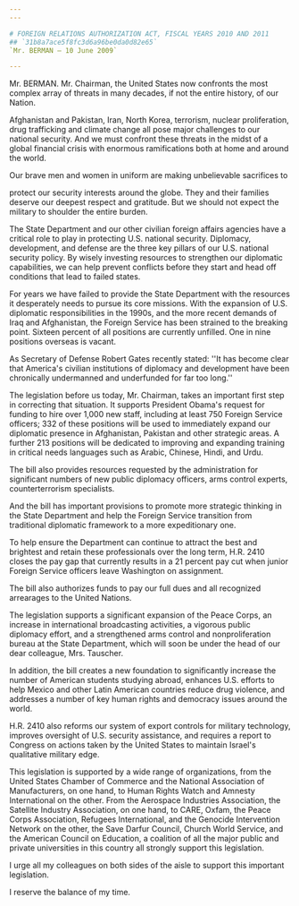 ```yaml
---
---

# FOREIGN RELATIONS AUTHORIZATION ACT, FISCAL YEARS 2010 AND 2011
## `31b8a7ace5f8fc3d6a96be0da0d82e65`
`Mr. BERMAN — 10 June 2009`

---
```



Mr. BERMAN. Mr. Chairman, the United States now confronts the most 
complex array of threats in many decades, if not the entire history, of 
our Nation.

Afghanistan and Pakistan, Iran, North Korea, terrorism, nuclear 
proliferation, drug trafficking and climate change all pose major 
challenges to our national security. And we must confront these threats 
in the midst of a global financial crisis with enormous ramifications 
both at home and around the world.

Our brave men and women in uniform are making unbelievable sacrifices 
to


protect our security interests around the globe. They and their 
families deserve our deepest respect and gratitude. But we should not 
expect the military to shoulder the entire burden.

The State Department and our other civilian foreign affairs agencies 
have a critical role to play in protecting U.S. national security. 
Diplomacy, development, and defense are the three key pillars of our 
U.S. national security policy. By wisely investing resources to 
strengthen our diplomatic capabilities, we can help prevent conflicts 
before they start and head off conditions that lead to failed states.

For years we have failed to provide the State Department with the 
resources it desperately needs to pursue its core missions. With the 
expansion of U.S. diplomatic responsibilities in the 1990s, and the 
more recent demands of Iraq and Afghanistan, the Foreign Service has 
been strained to the breaking point. Sixteen percent of all positions 
are currently unfilled. One in nine positions overseas is vacant.

As Secretary of Defense Robert Gates recently stated: ''It has become 
clear that America's civilian institutions of diplomacy and development 
have been chronically undermanned and underfunded for far too long.''

The legislation before us today, Mr. Chairman, takes an important 
first step in correcting that situation. It supports President Obama's 
request for funding to hire over 1,000 new staff, including at least 
750 Foreign Service officers; 332 of these positions will be used to 
immediately expand our diplomatic presence in Afghanistan, Pakistan and 
other strategic areas. A further 213 positions will be dedicated to 
improving and expanding training in critical needs languages such as 
Arabic, Chinese, Hindi, and Urdu.

The bill also provides resources requested by the administration for 
significant numbers of new public diplomacy officers, arms control 
experts, counterterrorism specialists.

And the bill has important provisions to promote more strategic 
thinking in the State Department and help the Foreign Service 
transition from traditional diplomatic framework to a more 
expeditionary one.

To help ensure the Department can continue to attract the best and 
brightest and retain these professionals over the long term, H.R. 2410 
closes the pay gap that currently results in a 21 percent pay cut when 
junior Foreign Service officers leave Washington on assignment.

The bill also authorizes funds to pay our full dues and all 
recognized arrearages to the United Nations.

The legislation supports a significant expansion of the Peace Corps, 
an increase in international broadcasting activities, a vigorous public 
diplomacy effort, and a strengthened arms control and nonproliferation 
bureau at the State Department, which will soon be under the head of 
our dear colleague, Mrs. Tauscher.

In addition, the bill creates a new foundation to significantly 
increase the number of American students studying abroad, enhances U.S. 
efforts to help Mexico and other Latin American countries reduce drug 
violence, and addresses a number of key human rights and democracy 
issues around the world.

H.R. 2410 also reforms our system of export controls for military 
technology, improves oversight of U.S. security assistance, and 
requires a report to Congress on actions taken by the United States to 
maintain Israel's qualitative military edge.

This legislation is supported by a wide range of organizations, from 
the United States Chamber of Commerce and the National Association of 
Manufacturers, on one hand, to Human Rights Watch and Amnesty 
International on the other. From the Aerospace Industries Association, 
the Satellite Industry Association, on one hand, to CARE, Oxfam, the 
Peace Corps Association, Refugees International, and the Genocide 
Intervention Network on the other, the Save Darfur Council, Church 
World Service, and the American Council on Education, a coalition of 
all the major public and private universities in this country all 
strongly support this legislation.

I urge all my colleagues on both sides of the aisle to support this 
important legislation.

I reserve the balance of my time.